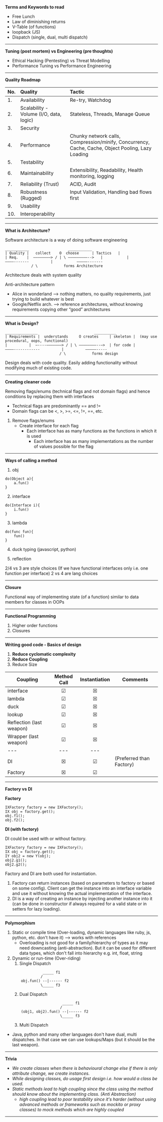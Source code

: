 
**Terms and Keywords to read**

- Free Lunch
- Law of diminishing returns
- V-Table (of functions)
- loopback (JS)
- Dispatch (single, dual, multi dispatch)

---

**Tuning (post mortem) vs Engineering (pre thoughts)**
- Ethical Hacking (Pentesting) vs Threat Modelling
- Performance Tuning vs Performance Engineering

---

**Quality Roadmap**

|No.|Quality|Tactic|
|:--- |:--- |:--- |
|1.| Availability | Re-try, Watchdog |
|2.| Scalability - Volume (I/O, data, logic)| Stateless, Threads, Manage Queue |
|3.| Security | |
|4.| Performance | Chunky network calls, Compression/minify, Concurrency, Cache, Cache, Object Pooling, Lazy Loading |
|5.| Testability | |	
|6.| Maintainability | Extensibility, Readability, Health monitoring, logging |
|7.| Reliability (Trust) | ACID, Audit |
|8.| Robustness	(Rugged) | Input Validation, Handling bad flows first |
|9.| Usability | |
|10.| Interoperability | |

---

**What is Architecture?**

Software architecture is a way of doing software engineering

```
___________				     ___________
| Quality |   collect	 O	choose	    | Tactics   |
| Req.    |  ————————> / | \ —————————-->   | 	        |
————------- 		 |		     —————-------
			/ \    		   forms Architecture
```
Architecture deals with system quality

Anti-architecture pattern
- Alice in wonderland —> nothing matters, no quality requirements, just trying to build whatever is best
- Google/Netflix arch. —> reference architectures, without knowing requirements copying other “good” architectures

---

**What is Design?**

```
_______________				             __________
| Requirements |  understands	  O	creates	    | skeleton |  (may use procedural, oops, functional)
| 	       |  —----———————> / | \ ————————--—>  | for code |
————------------		  |		     —————-----
		                 / \		    forms design
```

Design deals with code quality.
Easily adding functionality without modifying much of existing code.

---

**Creating cleaner code**

Removing flags/enums (technical flags and not domain flags) and hence conditions by replacing them with interfaces

- Technical flags are predominantly == and !=
- Domain flags can be <, >, >=, <=, !=, ==, etc.

1. Remove flags/enums
	- Create interface for each flag
		- Each interface has as many functions as the functions in which it is used
			- Each interface has as many implementations as the number of values possible for the flag

---

**Ways of calling a method**

1. obj

```
do(Object a){
    a.fun()
}
```

2. interface

```
do(Interface i){
    i.fun()
}
```

3. lambda

```
do(func fun){
    fun()
}
```

4. duck typing (javascript, python)

5. reflection

2/4 vs 3 are style choices (If we have functional interfaces only i.e. one function per interface)
2 vs 4 are lang choices

---

**Closure**

Functional way of implementing state (of a function) similar to data members for classes in OOPs

---

**Functional Programming**

1. Higher order functions
1. Closures

---

**Writing good code - Basics of design**

1. **Reduce cyclomatic complexity**
1. **Reduce Coupling**
1. Reduce Size

| Coupling | Method Call | Instantiation | Comments |
| --- |:---:|:---:| --- |
| interface | &#9745; | &#9746; | |
| lambda | &#9745; | &#9746; | |
| duck | &#9745; | &#9746; | |
| lookup | &#9745; | &#9746; | |
| Reflection (last weapon) | &#9745; | &#9746; | |
| Wrapper (last weapon) | &#9745; | &#9746; | |
| --- | --- | --- | |
| DI | &#9746; | &#9745; | (Preferred than Factory) |
| Factory | &#9746; | &#9745; | |

---

**Factory vs DI**

**Factory**

```
IXFactory factory = new IXFactory();
IX obj = factory.get();
obj.f1();
obj.f2();
```

**DI (with factory)**

DI could be used with or without factory.

```
IXFactory factory = new IXFactory();
IX obj = factory.get();
IY obj2 = new Y(obj);
obj2.g1();
obj2.g2();
```

Factory and DI are both used for instantiation.
1. Factory can return instances (based on parameters to factory or based on some config). Client can get the instance into an interface variable and use it without knowing the actual implementation of the interface.
1. DI is a way of creating an instance by injecting another instance into it (can be done in constructor if always required for a valid state or in setters for lazy loading).

---

**Polymorphism**

1. Static or compile time (Over-loading, dynamic languages like ruby, js, python, etc. don't have it) --> works with references
	- Overloading is not good for a family/hierarchy of types as it may need downcasting (anti-abstraction). But it can be used for different data types, which don't fall into hierarchy e.g. int, float, string
1. Dynamic or run-time (Over-riding)
	1. Single Dispatch
	```
			      _____ f1
			     /
		obj.fun() --|------ f2 
			     \_____ f3
	```
	2. Dual Dispatch
	```
			      	       _____ f1
			    	      /
		(obj1, obj2).fun() --|------ f2 
			     	      \_____ f3
	```
	3. Multi Dispatch
	
- Java, python and many other languages don't have dual, multi dispatches. In that case we can use lookups/Maps (but it should be the last weapon).

---

**Trivia**

- _We create classes when there is behavioural change else if there is only attribute change, we create instances._
- _While designing classes, do usage first design i.e. how would a class be used._
- _Static methods lead to high coupling since the class using the method should know about the implementing class. (Anti Abstraction)_
	- _high coupling lead to poor testability since it's harder (without using advanced methods or frameworks such as mockito or proxy classes) to mock methods which are highly coupled_

---
